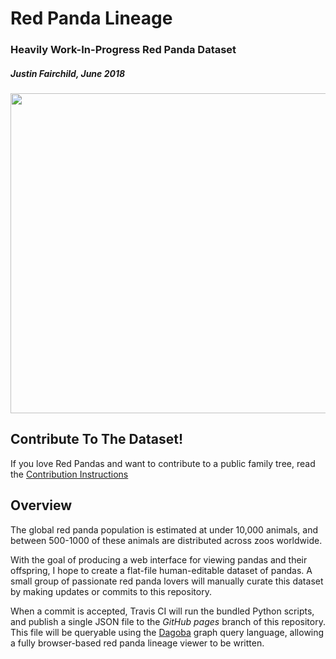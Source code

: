 # Red Panda Lineage
### Heavily Work-In-Progress Red Panda Dataset 
##### Justin Fairchild, June 2018

<img src="https://raw.githubusercontent.com/wwoast/redpanda-lineage/master/docs/header.jpg" width="512" />

## Contribute To The Dataset!

If you love Red Pandas and want to contribute to a public family tree, read the [Contribution Instructions](https://github.com/wwoast/redpanda-lineage/blob/master/docs/INSTRUCTIONS.md)


## Overview

The global red panda population is estimated at under 10,000 animals, and between 500-1000 of these animals are distributed across zoos worldwide.

With the goal of producing a web interface for viewing pandas and their offspring, I hope to create a flat-file human-editable dataset of pandas. A small group of passionate red panda lovers will manually curate this dataset by making updates or commits to this repository.

When a commit is accepted, Travis CI will run the bundled Python scripts, and publish a single JSON file to the _GitHub pages_ branch of this repository. This file will be queryable using the [Dagoba](https://github.com/dxnn/dagoba) graph query language, allowing a fully browser-based red panda lineage viewer to be written.
